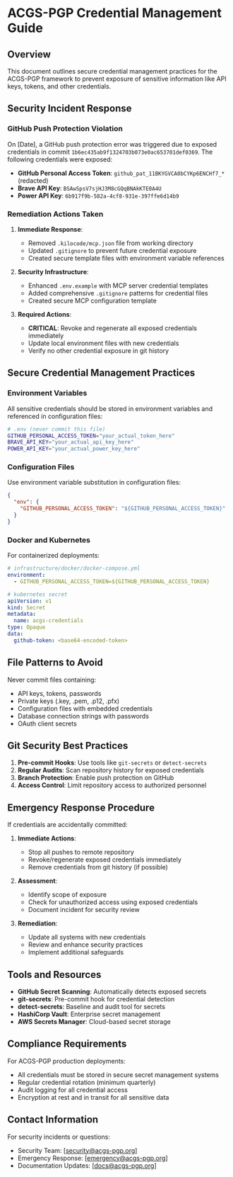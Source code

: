 # ACGS-PGP Credential Management Guide

## Overview

This document outlines secure credential management practices for the ACGS-PGP framework to prevent exposure of sensitive information like API keys, tokens, and other credentials.

## Security Incident Response

### GitHub Push Protection Violation

On [Date], a GitHub push protection error was triggered due to exposed credentials in commit `1b6ec435ab9f1324703b073e0ac653701def0369`. The following credentials were exposed:

- **GitHub Personal Access Token**: `github_pat_11BKYGVCA0bCYKp6ENCHf7_*` (redacted)
- **Brave API Key**: `BSAwSpsV7sjHJ3M8cGQqBNAkKTE0A4U`
- **Power API Key**: `6b917f9b-582a-4cf8-931e-397ffe6d14b9`

### Remediation Actions Taken

1. **Immediate Response**:
   - Removed `.kilocode/mcp.json` file from working directory
   - Updated `.gitignore` to prevent future credential exposure
   - Created secure template files with environment variable references

2. **Security Infrastructure**:
   - Enhanced `.env.example` with MCP server credential templates
   - Added comprehensive `.gitignore` patterns for credential files
   - Created secure MCP configuration template

3. **Required Actions**:
   - **CRITICAL**: Revoke and regenerate all exposed credentials immediately
   - Update local environment files with new credentials
   - Verify no other credential exposure in git history

## Secure Credential Management Practices

### Environment Variables

All sensitive credentials should be stored in environment variables and referenced in configuration files:

```bash
# .env (never commit this file)
GITHUB_PERSONAL_ACCESS_TOKEN="your_actual_token_here"
BRAVE_API_KEY="your_actual_api_key_here"
POWER_API_KEY="your_actual_power_key_here"
```

### Configuration Files

Use environment variable substitution in configuration files:

```json
{
  "env": {
    "GITHUB_PERSONAL_ACCESS_TOKEN": "${GITHUB_PERSONAL_ACCESS_TOKEN}"
  }
}
```

### Docker and Kubernetes

For containerized deployments:

```yaml
# infrastructure/docker/docker-compose.yml
environment:
  - GITHUB_PERSONAL_ACCESS_TOKEN=${GITHUB_PERSONAL_ACCESS_TOKEN}

# kubernetes secret
apiVersion: v1
kind: Secret
metadata:
  name: acgs-credentials
type: Opaque
data:
  github-token: <base64-encoded-token>
```

## File Patterns to Avoid

Never commit files containing:
- API keys, tokens, passwords
- Private keys (.key, .pem, .p12, .pfx)
- Configuration files with embedded credentials
- Database connection strings with passwords
- OAuth client secrets

## Git Security Best Practices

1. **Pre-commit Hooks**: Use tools like `git-secrets` or `detect-secrets`
2. **Regular Audits**: Scan repository history for exposed credentials
3. **Branch Protection**: Enable push protection on GitHub
4. **Access Control**: Limit repository access to authorized personnel

## Emergency Response Procedure

If credentials are accidentally committed:

1. **Immediate Actions**:
   - Stop all pushes to remote repository
   - Revoke/regenerate exposed credentials immediately
   - Remove credentials from git history (if possible)

2. **Assessment**:
   - Identify scope of exposure
   - Check for unauthorized access using exposed credentials
   - Document incident for security review

3. **Remediation**:
   - Update all systems with new credentials
   - Review and enhance security practices
   - Implement additional safeguards

## Tools and Resources

- **GitHub Secret Scanning**: Automatically detects exposed secrets
- **git-secrets**: Pre-commit hook for credential detection
- **detect-secrets**: Baseline and audit tool for secrets
- **HashiCorp Vault**: Enterprise secret management
- **AWS Secrets Manager**: Cloud-based secret storage

## Compliance Requirements

For ACGS-PGP production deployments:
- All credentials must be stored in secure secret management systems
- Regular credential rotation (minimum quarterly)
- Audit logging for all credential access
- Encryption at rest and in transit for all sensitive data

## Contact Information

For security incidents or questions:
- Security Team: [security@acgs-pgp.org]
- Emergency Response: [emergency@acgs-pgp.org]
- Documentation Updates: [docs@acgs-pgp.org]
